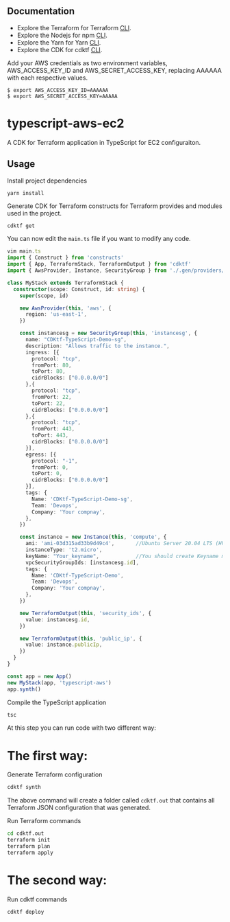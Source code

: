 ## Documentation

* Explore the Terraform for Terraform [CLI](https://www.terraform.io/downloads.html).
* Explore the Nodejs for npm [CLI](https://nodejs.org/en/).
* Explore the Yarn for Yarn [CLI](https://classic.yarnpkg.com/en/docs/install#debian-stable).
* Explore the CDK for cdktf [CLI](https://github.com/hashicorp/terraform-cdk/blob/main/docs/cli-commands.md).


Add your AWS credentials as two environment variables, AWS_ACCESS_KEY_ID and AWS_SECRET_ACCESS_KEY, replacing AAAAAA with each respective values.
```shell
$ export AWS_ACCESS_KEY_ID=AAAAAA
$ export AWS_SECRET_ACCESS_KEY=AAAAA
```

# typescript-aws-ec2

A CDK for Terraform application in TypeScript for EC2 configuraiton.

## Usage

Install project dependencies

```shell
yarn install
```

Generate CDK for Terraform constructs for Terraform provides and modules used in the project.

```bash
cdktf get
```

You can now edit the `main.ts` file if you want to modify any code.

```typescript
vim main.ts
import { Construct } from 'constructs'
import { App, TerraformStack, TerraformOutput } from 'cdktf'
import { AwsProvider, Instance, SecurityGroup } from './.gen/providers/aws'

class MyStack extends TerraformStack {
  constructor(scope: Construct, id: string) {
    super(scope, id)

    new AwsProvider(this, 'aws', {
      region: 'us-east-1',
    })

    const instancesg = new SecurityGroup(this, 'instancesg', {
      name: "CDKtf-TypeScript-Demo-sg",
      description: "Allows traffic to the instance.", 
      ingress: [{
        protocol: "tcp",
        fromPort: 80,
        toPort: 80,
        cidrBlocks: ["0.0.0.0/0"]
      },{
        protocol: "tcp",
        fromPort: 22,
        toPort: 22,
        cidrBlocks: ["0.0.0.0/0"]
      },{
        protocol: "tcp",
        fromPort: 443,
        toPort: 443,
        cidrBlocks: ["0.0.0.0/0"]
      }],
      egress: [{
        protocol: "-1",
        fromPort: 0,
        toPort: 0,
        cidrBlocks: ["0.0.0.0/0"]
      }],
      tags: {
        Name: 'CDKtf-TypeScript-Demo-sg',
        Team: 'Devops',
        Company: 'Your compnay',
      },
    })

    const instance = new Instance(this, 'compute', {
      ami: 'ami-03d315ad33b9d49c4',       //Ubuntu Server 20.04 LTS (HVM)
      instanceType: 't2.micro', 
      keyName: "Your_keyname",            //You should create Keyname manually before running code
      vpcSecurityGroupIds: [instancesg.id],
      tags: {
        Name: 'CDKtf-TypeScript-Demo',
        Team: 'Devops',
        Company: 'Your compnay',
      },
    })

    new TerraformOutput(this, 'security_ids', {
      value: instancesg.id,
    })

    new TerraformOutput(this, 'public_ip', {
      value: instance.publicIp,
    })
  }
}

const app = new App()
new MyStack(app, 'typescript-aws')
app.synth()
```

Compile the TypeScript application

```bash
tsc
```
At this step you can run code with two different way:

# The first way:

Generate Terraform configuration

```bash
cdktf synth
```

The above command will create a folder called `cdktf.out` that contains all Terraform JSON configuration that was generated.

Run Terraform commands

```bash
cd cdktf.out
terraform init
terraform plan
terraform apply
```

# The second way:

Run cdktf commands

```bash
cdktf deploy
```
